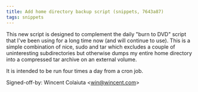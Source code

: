 ```yaml
---
title: Add home directory backup script (snippets, 7643a87)
tags: snippets
---
```


This new script is designed to complement the daily "burn to DVD" script that I've been using for a long time now (and will continue to use). This is a simple combination of nice, sudo and tar which excludes a couple of uninteresting subdirectories but otherwise dumps my entire home directory into a compressed tar archive on an external volume.

It is intended to be run four times a day from a cron job.

Signed-off-by: Wincent Colaiuta &lt;win@wincent.com&gt;
